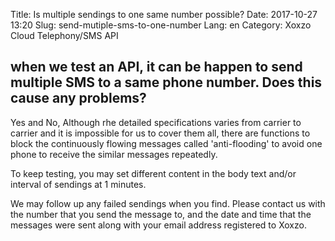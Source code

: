 Title: Is multiple sendings to one same number possible?
Date: 2017-10-27 13:20
Slug: send-mutiple-sms-to-one-number
Lang: en
Category: Xoxzo Cloud Telephony/SMS API

## when we test an API, it can be happen to send multiple SMS to a same phone number. Does this cause any problems?

Yes and No,
Although rhe detailed specifications varies from carrier to carrier and it is impossible for us to cover them all, there are functions to block the continuously flowing messages called 'anti-flooding' to avoid one phone to receive the similar messages repeatedly.

To keep testing, you may set different content in the body text and/or interval of sendings at 1 minutes.

We may follow up any failed sendings when you find.
Please contact us with the number that you send the message to, and the date and time that the messages were sent along with your email address registered to Xoxzo.
